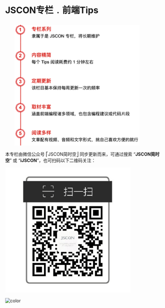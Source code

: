 
# JSCON专栏﹒前端Tips

<div id='qr-code'>
    <img style="width: 400px; position: relative; left: 30px; margin-top: 10px" src="https://raw.githubusercontent.com/boycgit/web-image/master/blog20191223205124.png" alt="特色">
<div>

本专栏由微信公众号 ⎡JSCON简时空⎦ 同步更新而来，可通过搜索 “**JSCON简时空**” 或 “**iJSCON**”，也可扫码以下二维码关注：

<div id='qr-code'>
    <img style="width: 400px" src="https://raw.githubusercontent.com/boycgit/web-image/master/blogqrcode2.jpg" alt="二维码">
<div>


<!-- 背景色 -->

![color](#fff)